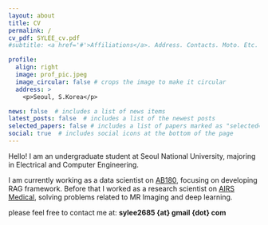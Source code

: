 ```yaml
---
layout: about
title: CV
permalink: /
cv_pdf: SYLEE_cv.pdf
#subtitle: <a href='#'>Affiliations</a>. Address. Contacts. Moto. Etc.

profile:
  align: right
  image: prof_pic.jpeg
  image_circular: false # crops the image to make it circular
  address: >
    <p>Seoul, S.Korea</p>

news: false  # includes a list of news items
latest_posts: false  # includes a list of the newest posts
selected_papers: false # includes a list of papers marked as "selected={true}"
social: true  # includes social icons at the bottom of the page
---
```


Hello! I am an undergraduate student at Seoul National University, majoring in Electrical and Computer Engineering. 

I am currently working as a data scientist on [AB180](https://www.ab180.co/en), focusing on developing RAG framework.
Before that I worked as a research scientist on [AIRS Medical](https://airsmed.com/), solving problems related to MR Imaging and deep learning.

please feel free to contact me at: **sylee2685 {at} gmail {dot} com**


